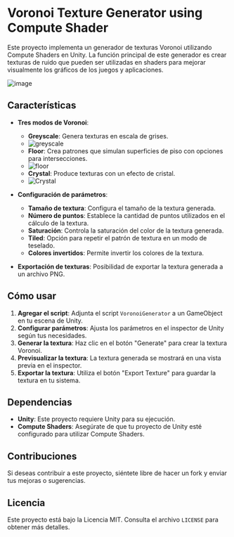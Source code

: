 # Voronoi Texture Generator using Compute Shader

Este proyecto implementa un generador de texturas Voronoi utilizando Compute Shaders en Unity. La función principal de este generador es crear texturas de ruido que pueden ser utilizadas en shaders para mejorar visualmente los gráficos de los juegos y aplicaciones.

![image](https://github.com/user-attachments/assets/4e1dc1c8-8ff0-4155-8bd6-9f714bbdc7ec)

## Características

- **Tres modos de Voronoi**: 
  - **Greyscale**: Genera texturas en escala de grises.
  - ![greyscale](https://github.com/user-attachments/assets/6a68cc20-c160-45a7-9ca8-898e786c0040)
  - **Floor**: Crea patrones que simulan superficies de piso con opciones para intersecciones.
  -  ![floor](https://github.com/user-attachments/assets/95d75369-7f26-408c-849d-4ddfcc30220e)
  - **Crystal**: Produce texturas con un efecto de cristal.
  - ![Crystal](https://github.com/user-attachments/assets/0caa9b64-1e32-48b0-aee2-268f513af0a1)

- **Configuración de parámetros**:
  - **Tamaño de textura**: Configura el tamaño de la textura generada.
  - **Número de puntos**: Establece la cantidad de puntos utilizados en el cálculo de la textura.
  - **Saturación**: Controla la saturación del color de la textura generada.
  - **Tiled**: Opción para repetir el patrón de textura en un modo de teselado.
  - **Colores invertidos**: Permite invertir los colores de la textura.
  
- **Exportación de texturas**: Posibilidad de exportar la textura generada a un archivo PNG.

## Cómo usar

1. **Agregar el script**: Adjunta el script `VoronoiGenerator` a un GameObject en tu escena de Unity.
2. **Configurar parámetros**: Ajusta los parámetros en el inspector de Unity según tus necesidades.
3. **Generar la textura**: Haz clic en el botón "Generate" para crear la textura Voronoi.
4. **Previsualizar la textura**: La textura generada se mostrará en una vista previa en el inspector.
5. **Exportar la textura**: Utiliza el botón "Export Texture" para guardar la textura en tu sistema.

## Dependencias

- **Unity**: Este proyecto requiere Unity para su ejecución.
- **Compute Shaders**: Asegúrate de que tu proyecto de Unity esté configurado para utilizar Compute Shaders.

## Contribuciones

Si deseas contribuir a este proyecto, siéntete libre de hacer un fork y enviar tus mejoras o sugerencias.

## Licencia

Este proyecto está bajo la Licencia MIT. Consulta el archivo `LICENSE` para obtener más detalles.

